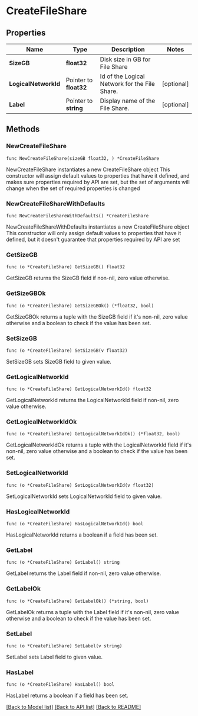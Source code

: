 # CreateFileShare

## Properties

Name | Type | Description | Notes
------------ | ------------- | ------------- | -------------
**SizeGB** | **float32** | Disk size in GB for File Share | 
**LogicalNetworkId** | Pointer to **float32** | Id of the Logical Network for the File Share. | [optional] 
**Label** | Pointer to **string** | Display name of the File Share. | [optional] 

## Methods

### NewCreateFileShare

`func NewCreateFileShare(sizeGB float32, ) *CreateFileShare`

NewCreateFileShare instantiates a new CreateFileShare object
This constructor will assign default values to properties that have it defined,
and makes sure properties required by API are set, but the set of arguments
will change when the set of required properties is changed

### NewCreateFileShareWithDefaults

`func NewCreateFileShareWithDefaults() *CreateFileShare`

NewCreateFileShareWithDefaults instantiates a new CreateFileShare object
This constructor will only assign default values to properties that have it defined,
but it doesn't guarantee that properties required by API are set

### GetSizeGB

`func (o *CreateFileShare) GetSizeGB() float32`

GetSizeGB returns the SizeGB field if non-nil, zero value otherwise.

### GetSizeGBOk

`func (o *CreateFileShare) GetSizeGBOk() (*float32, bool)`

GetSizeGBOk returns a tuple with the SizeGB field if it's non-nil, zero value otherwise
and a boolean to check if the value has been set.

### SetSizeGB

`func (o *CreateFileShare) SetSizeGB(v float32)`

SetSizeGB sets SizeGB field to given value.


### GetLogicalNetworkId

`func (o *CreateFileShare) GetLogicalNetworkId() float32`

GetLogicalNetworkId returns the LogicalNetworkId field if non-nil, zero value otherwise.

### GetLogicalNetworkIdOk

`func (o *CreateFileShare) GetLogicalNetworkIdOk() (*float32, bool)`

GetLogicalNetworkIdOk returns a tuple with the LogicalNetworkId field if it's non-nil, zero value otherwise
and a boolean to check if the value has been set.

### SetLogicalNetworkId

`func (o *CreateFileShare) SetLogicalNetworkId(v float32)`

SetLogicalNetworkId sets LogicalNetworkId field to given value.

### HasLogicalNetworkId

`func (o *CreateFileShare) HasLogicalNetworkId() bool`

HasLogicalNetworkId returns a boolean if a field has been set.

### GetLabel

`func (o *CreateFileShare) GetLabel() string`

GetLabel returns the Label field if non-nil, zero value otherwise.

### GetLabelOk

`func (o *CreateFileShare) GetLabelOk() (*string, bool)`

GetLabelOk returns a tuple with the Label field if it's non-nil, zero value otherwise
and a boolean to check if the value has been set.

### SetLabel

`func (o *CreateFileShare) SetLabel(v string)`

SetLabel sets Label field to given value.

### HasLabel

`func (o *CreateFileShare) HasLabel() bool`

HasLabel returns a boolean if a field has been set.


[[Back to Model list]](../README.md#documentation-for-models) [[Back to API list]](../README.md#documentation-for-api-endpoints) [[Back to README]](../README.md)



